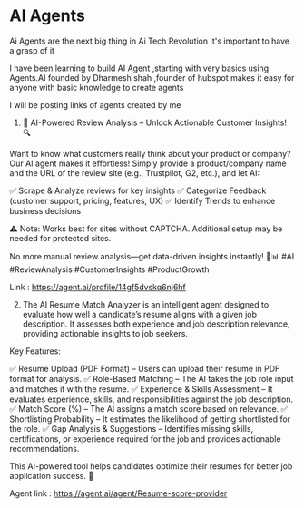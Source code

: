 # AI Agents

Ai Agents are the next big thing in Ai Tech Revolution 
It's important to have a grasp of it 

I have been learning to build AI Agent ,starting with very basics using 
Agents.AI founded by Dharmesh shah ,founder of hubspot makes it easy for anyone with basic knowledge to create agents 

I will be posting links of agents created by me 

1. 🚀 AI-Powered Review Analysis – Unlock Actionable Customer Insights! 🔍

Want to know what customers really think about your product or company? Our AI agent makes it effortless! Simply provide a product/company name and the URL of the review site (e.g., Trustpilot, G2, etc.), and let AI:

✅ Scrape & Analyze reviews for key insights
✅ Categorize Feedback (customer support, pricing, features, UX)
✅ Identify Trends to enhance business decisions

⚠️ Note: Works best for sites without CAPTCHA. Additional setup may be needed for protected sites.

No more manual review analysis—get data-driven insights instantly! 🚀📊 #AI #ReviewAnalysis #CustomerInsights #ProductGrowth

Link : https://agent.ai/profile/14gf5dvskq6nj6hf

2. The AI Resume Match Analyzer is an intelligent agent designed to evaluate how well a candidate’s resume aligns with a given job description. It assesses both experience and job description relevance, providing actionable insights to job seekers.

Key Features:

✅ Resume Upload (PDF Format) – Users can upload their resume in PDF format for analysis.
✅ Role-Based Matching – The AI takes the job role input and matches it with the resume.
✅ Experience & Skills Assessment – It evaluates experience, skills, and responsibilities against the job description.
✅ Match Score (%) – The AI assigns a match score based on relevance.
✅ Shortlisting Probability – It estimates the likelihood of getting shortlisted for the role.
✅ Gap Analysis & Suggestions – Identifies missing skills, certifications, or experience required for the job and provides actionable recommendations.

This AI-powered tool helps candidates optimize their resumes for better job application success. 🚀

Agent link : https://agent.ai/agent/Resume-score-provider
